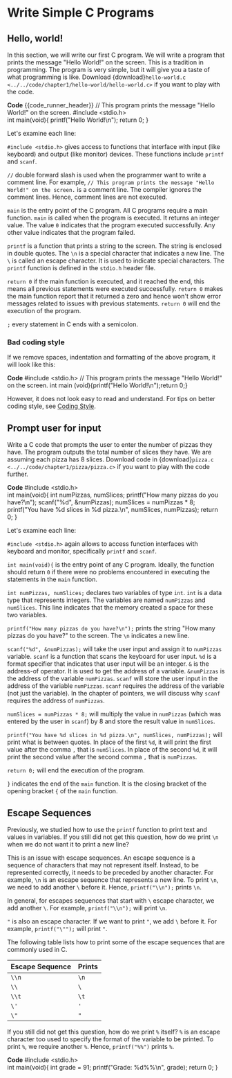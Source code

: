 # Write Simple C Programs

## Hello, world!

In this section, we will write our first C program. We will write a program that prints the message "Hello World!" on the screen. This is a tradition in programming. The program is very simple, but it will give you a taste of what programming is like. Download {download}`hello-world.c <../../code/chapter1/hello-world/hello-world.c>` if you want to play with the code. 

**Code**
{{code_runner_header}}
<code-runner language="c" output="Hello World!">
// This program prints the message "Hello World!" on the screen.
#include <stdio.h>
<br>
int main(void){
   printf("Hello World!\n");
   return 0;
}
</code-runner>

Let's examine each line:

`#include <stdio.h>` gives access to functions that interface with input (like keyboard) and output (like monitor) devices. These functions include `printf` and `scanf`.

`//` double forward slash is used when the programmer want to write a comment line. For example, `// This program prints the message "Hello World!" on the screen.` is a comment line. The compiler ignores the comment lines. Hence, comment lines are not executed.

`main` is the entry point of the C program. All C programs require a main function. `main` is called when the program is executed. It returns an integer value. The value `0` indicates that the program executed successfully. Any other value indicates that the program failed.

`printf` is a function that prints a string to the screen. The string is enclosed in double quotes. The `\n` is a special character that indicates a new line. The `\` is called an escape character. It is used to indicate special characters. The `printf` function is defined in the `stdio.h` header file.


`return 0` if the main function is executed, and it reached the end, this means all previous statements were executed successfully. `return 0` makes the main function report that it returned a zero and hence won't show error messages related to issues with previous statements. `return 0` will end the execution of the program.

`;` every statement in C ends with a semicolon. 

### Bad coding style

If we remove spaces, indentation and formatting of the above program, it will look like this:

**Code**
<code-runner language="c" output="Hello World!">
#include <stdio.h>
// This program prints the message "Hello World!" on the screen.
int main (void){printf("Hello World!\n");return 0;}
</code-runner>

However, it does not look easy to read and understand. For tips on better coding style, see [Coding Style](../appendix/coding-style.md).

## Prompt user for input 

Write a C code that prompts the user to enter the number of pizzas they have. The program outputs the total number of slices they have. We are assuming each pizza has 8 slices. Download code in {download}`pizza.c <../../code/chapter1/pizza/pizza.c>` if you want to play with the code further.

<!-- [pizza.c](../../code/chapter1/pizza/pizza.c) -->

**Code**
<code-runner language="c" input="6" output="How many pizzas do you have?
<b>6</b> 
You have 48 slices in 6 pizza.">
#include <stdio.h>
<br>
int main(void){
    int numPizzas, numSlices;
    printf("How many pizzas do you have?\n");
    scanf("%d", &numPizzas);
    numSlices = numPizzas * 8;
    printf("You have %d slices in %d pizza.\n", numSlices, numPizzas);
    return 0;
}
</code-runner>

Let's examine each line:

`#include <stdio.h>` again allows to access function interfaces with keyboard and monitor, specifically `printf` and `scanf`.

`int main(void){` is the entry point of any C program. Ideally, the function should return `0` if there were no problems encountered in executing the statements in the `main` function.

`int numPizzas, numSlices;` declares two variables of type `int`. `int` is a data type that represents integers. The variables are named `numPizzas` and `numSlices`. This line indicates that the memory created a space for these two variables.

`printf("How many pizzas do you have?\n");` prints the string "How many pizzas do you have?" to the screen. The `\n` indicates a new line.

`scanf("%d", &numPizzas);` will take the user input and assign it to `numPizzas` variable. `scanf` is a function that scans the keyboard for user input. `%d` is a format specifier that indicates that user input will be an integer. `&` is the address-of operator. It is used to get the address of a variable. `&numPizzas` is the address of the variable `numPizzas`. `scanf` will store the user input in the address of the variable `numPizzas`. `scanf` requires the address of the variable (not just the variable). In the chapter of pointers, we will discuss why `scanf` requires the address of `numPizzas`.

`numSlices = numPizzas * 8;` will multiply the value in `numPizzas` (which was entered by the user in `scanf`) by 8 and store the result value in `numSlices`.

`printf("You have %d slices in %d pizza.\n", numSlices, numPizzas);` will print what is between quotes. In place of the first `%d`, it will print the first value after the comma `,` that is `numSlices`. In place of the second `%d`, it will print the second value after the second comma `,` that is `numPizzas`.

`return 0;` will end the execution of the program.

`}` indicates the end of the `main` function. It is the closing bracket of the opening bracket `{` of the `main` function.

## Escape Sequences

Previously, we studied how to use the `printf` function to print text and values in variables. If you still did not get this question, how do we print `\n` when we do not want it to print a new line? 

This is an issue with escape sequences. An escape sequence is a sequence of characters that may not represent itself. Instead, to be represented correctly, it needs to be preceded by another character. For example, `\n` is an escape sequence that represents a new line. To print `\n`, we need to add another `\` before it. Hence, `printf("\\n");` prints `\n`.  

In general, for escapes sequences that start with `\` escape character, we add another `\`. For example, `printf("\\n");` will print `\n`. 

`"` is also an escape character. If we want to print `"`, we add `\` before it. For example, `printf("\"");` will print `"`.

The following table lists how to print some of the escape sequences that are commonly used in C.

| Escape Sequence | Prints |
| --------------- | ------ |
| `\\n`           | `\n`   |
| `\\`            | `\`    |
| `\\t`           | `\t`   |
| `\'`            | `'`    |
| `\"`            | `"`    |

If you still did not get this question, how do we print `%` itself? `%` is an escape character too used to specify the format of the variable to be printed. To print `%`, we require another `%`. Hence, `printf("%%")` prints `%`.

**Code**
<code-runner language="c" output="Grade: 91%">
#include <stdio.h>
<br>
int main(void){
    int grade = 91;
    printf("Grade: %d%%\n", grade);
    return 0;
}
</code-runner>
